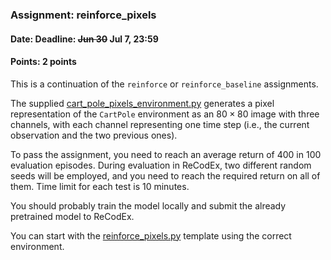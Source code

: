### Assignment: reinforce_pixels
#### Date: Deadline: ~~Jun 30~~ Jul 7, 23:59
#### Points: 2 points

This is a continuation of the `reinforce` or `reinforce_baseline` assignments.

The supplied [cart_pole_pixels_environment.py](https://github.com/ufal/npfl114/tree/past-2021/labs/13/cart_pole_pixels_environment.py)
generates a pixel representation of the `CartPole` environment
as an $80×80$ image with three channels, with each channel representing one time step
(i.e., the current observation and the two previous ones).

To pass the assignment, you need to reach an average return of 400 in 100
evaluation episodes. During evaluation in ReCodEx, two different random seeds
will be employed, and you need to reach the required return on all of them. Time
limit for each test is 10 minutes.

You should probably train the model locally and submit the already pretrained
model to ReCodEx.

You can start with the
[reinforce_pixels.py](https://github.com/ufal/npfl114/tree/past-2021/labs/13/reinforce_pixels.py)
template using the correct environment.
